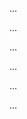 <panel type="warning" header=":trophy: Can explain some design patterns :star::star:" expandable expanded no-close>

<panel type="warning" header=":trophy: Can explain the Facade design pattern :star::star:" expandable>
  <include src="../../book/designPatterns/facade/what/full.md" />
  <panel header=":dart: Evidence" expanded>

...

  </panel>
</panel>

<panel type="info" header=":trophy: Can explain the Command design pattern :star::star::star:" expandable>
  <include src="../../book/designPatterns/command/what/full.md" />
  <panel header=":dart: Evidence" expanded>

...

  </panel>
</panel>

<panel type="warning" header=":trophy: Can explain the Model View Controller (MVC) design pattern :star::star:" expandable>
  <include src="../../book/designPatterns/modelViewController/what/full.md" />
  <panel header=":dart: Evidence" expanded>

...

  </panel>
</panel>

<panel type="info" header=":trophy: Can explain the Observer design pattern :star::star::star:" expandable>
  <include src="../../book/designPatterns/observer/what/full.md" />
  <panel header=":dart: Evidence" expanded>

...

  </panel>
</panel>

<panel type="success" header=":trophy: Can explain the Abstraction Occurrence design pattern :star::star::star::star:" expandable>
  <include src="../../book/designPatterns/abstractionOccurrence/what/full.md" />
  <panel header=":dart: Evidence" expanded>

...

  </panel>
</panel>

<panel type="success" header=":trophy: Can recognize some of the GoF design patterns :star::star::star::star:" expandable>
  <include src="../../book/designPatterns/more/otherDesignPatterns/full.md" />
  <panel header=":dart: Evidence" expanded>

...

  </panel>
</panel>

</panel>
